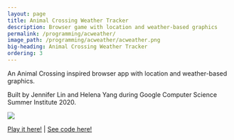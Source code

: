 ```yaml
---
layout: page
title: Animal Crossing Weather Tracker
description: Browser game with location and weather-based graphics
permalink: /programming/acweather/
image_path: /programming/acweather/acweather.png
big-heading: Animal Crossing Weather Tracker
ordering: 3
---
```

<p>An Animal Crossing inspired browser app with location and weather-based graphics.</p>
<p>Built by Jennifer Lin and Helena Yang during Google Computer Science Summer Institute 2020.</p>
<img style="text-align:CENTER;" src="{{site.url}}/programming/acweather/acweather.gif"/>
<p></p>
<p><a href = 'https://ac-weather-tracker.glitch.me'>Play it here!</a> | <a href='https://glitch.com/edit/#!/ac-weather-tracker'>See code here!</a> </p>
